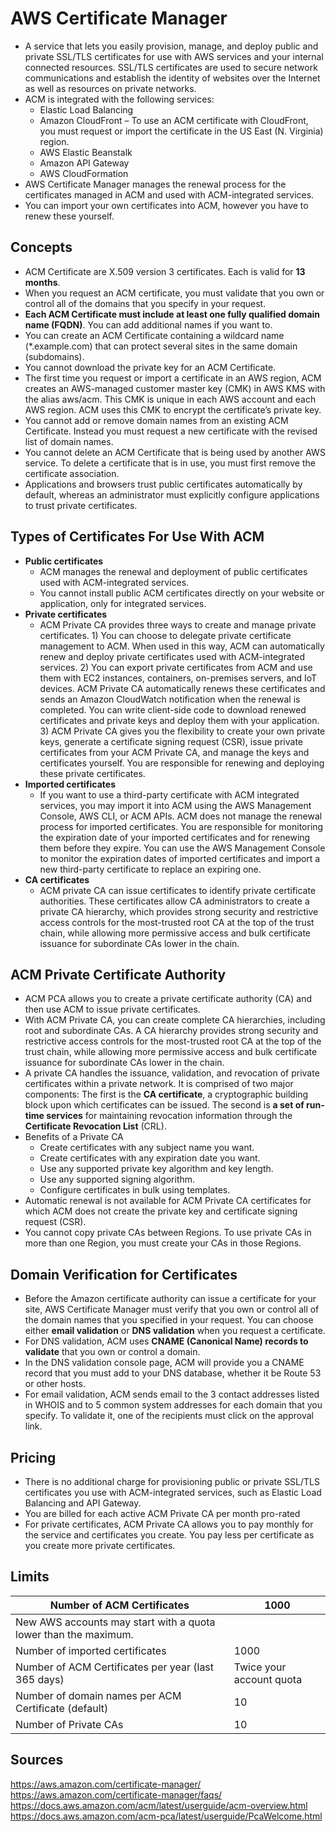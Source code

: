 # AWS Certificate Manager

- A service that lets you easily provision, manage, and deploy public and private SSL/TLS certificates for use with AWS services and your internal connected resources. SSL/TLS certificates are used to secure network  communications and establish the identity of websites over the Internet as well as resources on private networks.
- ACM is integrated with the following services:
  - Elastic Load Balancing
  - Amazon CloudFront – To use an ACM certificate with CloudFront, you must  request or import the certificate in the US East (N. Virginia) region.
  - AWS Elastic Beanstalk
  - Amazon API Gateway
  - AWS CloudFormation
- AWS Certificate Manager manages the renewal process for the certificates managed in ACM and used with ACM-integrated services.
- You can import your own certificates into ACM, however you have to renew these yourself.

## Concepts

- ACM Certificate are X.509 version 3 certificates. Each is valid for **13 months**.
- When you request an ACM certificate, you must validate that you own or  control all of the domains that you specify in your request.
- **Each ACM Certificate must include at least one fully qualified domain name (FQDN)**. You can add additional names if you want to.
- You can create an ACM Certificate containing a wildcard name  (*.example.com) that can protect several sites in the same domain  (subdomains).
- You cannot download the private key for an ACM Certificate.
- The first time you request or import a certificate in an AWS region, ACM  creates an AWS-managed customer master key (CMK) in AWS KMS with the  alias aws/acm. This CMK is unique in each AWS account and each AWS  region. ACM uses this CMK to encrypt the certificate’s private key.
- You cannot add or remove domain names from an existing ACM Certificate.  Instead you must request a new certificate with the revised list of  domain names.
- You cannot delete an ACM Certificate that is being used by another AWS  service. To delete a certificate that is in use, you must first remove  the certificate association.
- Applications and browsers trust public certificates automatically by default,  whereas an administrator must explicitly configure applications to trust private certificates.

## Types of Certificates For Use With ACM

- **Public certificates** 
  - ACM manages the renewal and deployment of public certificates used with ACM-integrated services.
  - You cannot install public ACM certificates directly on your website or application, only for integrated services.
- **Private certificates**
  - ACM Private CA provides three ways to create and manage private  certificates. 1) You can choose to delegate private certificate  management to ACM. When used in this way, ACM can automatically renew  and deploy private certificates used with ACM-integrated services. 2)  You can export private certificates from ACM and use them with EC2  instances, containers, on-premises servers, and IoT devices. ACM Private CA automatically renews these certificates and sends an Amazon  CloudWatch notification when the renewal is completed. You can write  client-side code to download renewed certificates and private keys and  deploy them with your application. 3) ACM Private CA gives you the  flexibility to create your own private keys, generate a certificate  signing request (CSR), issue private certificates from your ACM Private  CA, and manage the keys and certificates yourself. You are responsible  for renewing and deploying these private certificates.
- **Imported certificates**
  - If you want to use a third-party certificate with ACM integrated services, you may import it into ACM using the AWS Management Console, AWS CLI,  or ACM APIs. ACM does not manage the renewal process for imported  certificates. You are responsible for monitoring the expiration date of  your imported certificates and for renewing them before they expire. You can use the AWS Management Console to monitor the expiration dates of  imported certificates and import a new third-party certificate to  replace an expiring one.
- **CA certificates**
  - ACM private CA can issue certificates to identify private certificate  authorities. These certificates allow CA administrators to create a  private CA hierarchy, which provides strong security and restrictive  access controls for the most-trusted root CA at the top of the trust  chain, while allowing more permissive access and bulk certificate  issuance for subordinate CAs lower in the chain.

## ACM Private Certificate Authority

- ACM PCA allows you to create a private certificate authority (CA) and then use ACM to issue private certificates.
- With ACM Private CA, you can create complete CA hierarchies, including root  and subordinate CAs. A CA hierarchy provides strong security and  restrictive access controls for the most-trusted root CA at the top of  the trust chain, while allowing more permissive access and bulk  certificate issuance for subordinate CAs lower in the chain.
- A private CA handles the issuance, validation, and revocation of private  certificates within a private network. It is comprised of two major  components: The first is the **CA certificate**, a cryptographic building block upon which certificates can be issued. The second is **a set of run-time services** for maintaining revocation information through the **Certificate Revocation List** (CRL).
- Benefits of a Private CA
  - Create certificates with any subject name you want.
  - Create certificates with any expiration date you want.
  - Use any supported private key algorithm and key length.
  - Use any supported signing algorithm.
  - Configure certificates in bulk using templates.
- Automatic renewal is not available for ACM Private CA certificates for which ACM  does not create the private key and certificate signing request (CSR).
- You cannot copy private CAs between Regions. To use private CAs in more  than one Region, you must create your CAs in those Regions.

## Domain Verification for Certificates

- Before the Amazon certificate authority can issue a certificate for your site, AWS Certificate Manager must verify that you own or control all of the  domain names that you specified in your request. You can choose either **email validation** or **DNS validation** when you request a certificate.
- For DNS validation, ACM uses **CNAME (Canonical Name) records to validate** that you own or control a domain.
- In the DNS validation console page, ACM will provide you a CNAME record  that you must add to your DNS database, whether it be Route 53 or other  hosts.
- For email validation, ACM sends email to the 3 contact addresses listed in  WHOIS and to 5 common system addresses for each domain that you specify. To validate it, one of the recipients must click on the approval link.

## Pricing

- There is no additional charge for provisioning public or private SSL/TLS  certificates you use with ACM-integrated services, such as Elastic Load  Balancing and API Gateway.
- You are billed for each active ACM Private CA per month pro-rated
- For private certificates, ACM Private CA allows you to pay monthly for the  service and certificates you create. You pay less per certificate as you create more private certificates.

## Limits

| Number of ACM Certificates                                   | 1000                     |
| ------------------------------------------------------------ | ------------------------ |
| New AWS accounts may start with a quota lower than the maximum. |                          |
| Number of imported certificates                              | 1000                     |
| Number of ACM Certificates per year (last 365 days)          | Twice your account quota |
| Number of domain names per ACM Certificate (default)         | 10                       |
| Number of Private CAs                                        | 10                       |

 

## Sources

 https://aws.amazon.com/certificate-manager/
 https://aws.amazon.com/certificate-manager/faqs/
 https://docs.aws.amazon.com/acm/latest/userguide/acm-overview.html
 https://docs.aws.amazon.com/acm-pca/latest/userguide/PcaWelcome.html